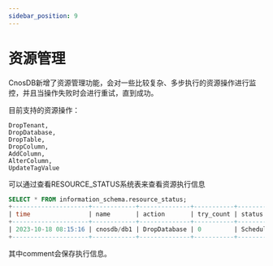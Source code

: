 ```yaml
---
sidebar_position: 9
---
```


# 资源管理

CnosDB新增了资源管理功能，会对一些比较复杂、多步执行的资源操作进行监控，并且当操作失败时会进行重试，直到成功。

目前支持的资源操作：

```
DropTenant,
DropDatabase,
DropTable,
DropColumn,
AddColumn,
AlterColumn,
UpdateTagValue
```

可以通过查看RESOURCE_STATUS系统表来查看资源执行信息

```sql
SELECT * FROM information_schema.resource_status;
+---------------------+------------+--------------+-----------+----------+---------+
| time                | name       | action       | try_count | status   | comment |
+---------------------+------------+--------------+-----------+----------+---------+
| 2023-10-18 08:15:16 | cnosdb/db1 | DropDatabase | 0         | Schedule |         |
+---------------------+------------+--------------+-----------+----------+---------+
```

其中comment会保存执行信息。